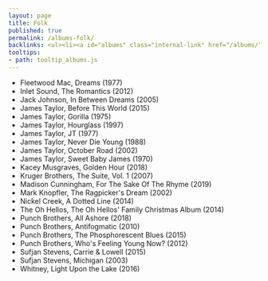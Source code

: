```yaml
---
layout: page
title: Folk
published: true
permalink: /albums-folk/
backlinks: <ul><li><a id="albums" class="internal-link" href="/albums/">Albums</a></li></ul>
tooltips: 
- path: tooltip_albums.js
---
```


* Fleetwood Mac, Dreams (1977)
* Inlet Sound, The Romantics (2012)
* Jack Johnson, In Between Dreams (2005)
* James Taylor, Before This World (2015)
* James Taylor, Gorilla (1975)
* James Taylor, Hourglass (1997)
* James Taylor, JT (1977)
* James Taylor, Never Die Young (1988)
* James Taylor, October Road (2002)
* James Taylor, Sweet Baby James (1970)
* Kacey Musgraves, Golden Hour (2018)
* Kruger Brothers, The Suite, Vol. 1 (2007)
* Madison Cunningham, For The Sake Of The Rhyme (2019)
* Mark Knopfler, The Ragpicker's Dream (2002)
* Nickel Creek, A Dotted Line (2014)
* The Oh Hellos, The Oh Hellos' Family Christmas Album (2014)
* Punch Brothers, All Ashore (2018)
* Punch Brothers, Antifogmatic (2010)
* Punch Brothers, The Phosphorescent Blues (2015)
* Punch Brothers, Who's Feeling Young Now? (2012)
* Sufjan Stevens, Carrie & Lowell (2015)
* Sufjan Stevens, Michigan (2003)
* Whitney, Light Upon the Lake (2016)
